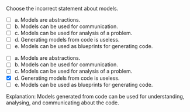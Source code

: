 <panel header=":lock::key: Choose the incorrect statement about models.">
<question>

Choose the incorrect statement about models.

- [ ] a. Models are abstractions.
- [ ] b. Models can be used for communication.
- [ ] c. Models can be used for analysis of a problem.
- [ ] d. Generating models from code is useless.
- [ ] e. Models can be used as blueprints for generating code.

<div slot="answer">

- [ ] a. Models are abstractions.
- [ ] b. Models can be used for communication.
- [ ] c. Models can be used for analysis of a problem.
- [x] d. Generating models from code is useless.
- [ ] e. Models can be used as blueprints for generating code.

Explanation: Models generated from code can be used for understanding, analysing, and communicating about the code.

</div>
</question>
</panel>
